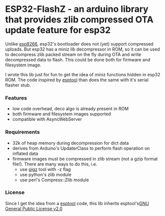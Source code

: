ESP32-FlashZ - an arduino library that provides zlib compressed OTA update feature for esp32
======

Unlike [esp8266](https://github.com/esp8266/Arduino/pull/6820/commits/67ba90d3eaf01c5400d0b42cdce05ef9295d8c16), esp32's bootloader does not (yet) support compressed uploads. But esp32 has a miniz lib decompressor in ROM, so it can be used to decompress zlib packed stream on the fly during OTA and write decompressed data to flash. This could be done both for firmware and filesystem image.

I wrote this lib just for fun to get the idea of miniz functions hidden in esp32 ROM. The code inspired by [esptool](https://github.com/espressif/esptool) than does the same with it's serial flasher stub.

### Features
 * low code overhead, deco algo is already present in ROM
 * both firmware and filesystem images supported
 * compatible with AsyncWebServer

### Requirements
 * 32k of heap memory during decompression for dict data
 * derives from Arduino's UpdaterClass to perform flash operation on inflated data
 * firmware images must be compressed in zlib stream (not a gzip format file!). There are many ways to do this, i.e.
    - use [pigz](https://zlib.net/pigz/) tool with -z flag
    - use python's zlib module
    - use perl's Compress::Zlib module



### License
Since I get the idea from a [esptool](https://github.com/espressif/esptool) code, this lib inherits esptool's[GNU General Public License v2.0](LICENSE)

